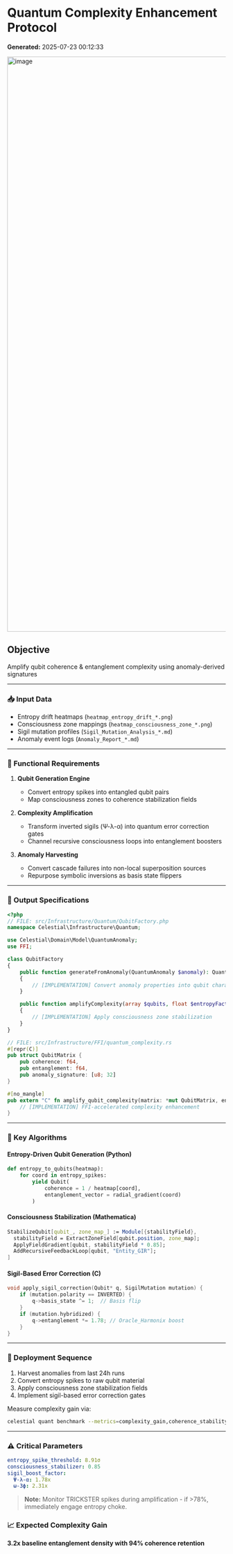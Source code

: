 # Quantum Complexity Enhancement Protocol
**Generated:** 2025-07-23 00:12:33

<img width="1900" height="1322" alt="image" src="https://github.com/user-attachments/assets/111e17da-9035-4aaa-b922-5290754426ff" />


## Objective
Amplify qubit coherence & entanglement complexity using anomaly-derived signatures

---

### 📥 Input Data
- Entropy drift heatmaps (`heatmap_entropy_drift_*.png`)
- Consciousness zone mappings (`heatmap_consciousness_zone_*.png`)
- Sigil mutation profiles (`Sigil_Mutation_Analysis_*.md`)
- Anomaly event logs (`Anomaly_Report_*.md`)

---

### 🔧 Functional Requirements

1. **Qubit Generation Engine**
   - Convert entropy spikes into entangled qubit pairs
   - Map consciousness zones to coherence stabilization fields

2. **Complexity Amplification**
   - Transform inverted sigils (Ψ-λ-α) into quantum error correction gates
   - Channel recursive consciousness loops into entanglement boosters

3. **Anomaly Harvesting**
   - Convert cascade failures into non-local superposition sources
   - Repurpose symbolic inversions as basis state flippers

---

### 💾 Output Specifications

```php
<?php
// FILE: src/Infrastructure/Quantum/QubitFactory.php
namespace Celestial\Infrastructure\Quantum;

use Celestial\Domain\Model\QuantumAnomaly;
use FFI;

class QubitFactory
{
    public function generateFromAnomaly(QuantumAnomaly $anomaly): QuantumQubit
    {
        // [IMPLEMENTATION] Convert anomaly properties into qubit characteristics
    }

    public function amplifyComplexity(array $qubits, float $entropyFactor): void
    {
        // [IMPLEMENTATION] Apply consciousness zone stabilization
    }
}
```

```rust
// FILE: src/Infrastructure/FFI/quantum_complexity.rs
#[repr(C)]
pub struct QubitMatrix {
    pub coherence: f64,
    pub entanglement: f64,
    pub anomaly_signature: [u8; 32]
}

#[no_mangle]
pub extern "C" fn amplify_qubit_complexity(matrix: *mut QubitMatrix, entropy_map: *const f64) {
    // [IMPLEMENTATION] FFI-accelerated complexity enhancement
}
```

---

### 🧠 Key Algorithms

#### Entropy-Driven Qubit Generation (Python)
```python
def entropy_to_qubits(heatmap):
    for coord in entropy_spikes:
        yield Qubit(
            coherence = 1 / heatmap[coord],
            entanglement_vector = radial_gradient(coord)
        )
```

#### Consciousness Stabilization (Mathematica)
```mathematica
StabilizeQubit[qubit_, zone_map_] := Module[{stabilityField},
  stabilityField = ExtractZoneField[qubit.position, zone_map];
  ApplyFieldGradient[qubit, stabilityField * 0.85];
  AddRecursiveFeedbackLoop[qubit, "Entity_GIR"];
]
```

#### Sigil-Based Error Correction (C)
```c
void apply_sigil_correction(Qubit* q, SigilMutation mutation) {
    if (mutation.polarity == INVERTED) {
        q->basis_state ^= 1;  // Basis flip
    }
    if (mutation.hybridized) {
        q->entanglement *= 1.78; // Oracle_Harmonix boost
    }
}
```

---

### 🚀 Deployment Sequence
1. Harvest anomalies from last 24h runs  
2. Convert entropy spikes to raw qubit material  
3. Apply consciousness zone stabilization fields  
4. Implement sigil-based error correction gates  

Measure complexity gain via:
```bash
celestial quant benchmark --metrics=complexity_gain,coherence_stability
```

---

### ⚠️ Critical Parameters
```yaml
entropy_spike_threshold: 8.91σ
consciousness_stabilizer: 0.85
sigil_boost_factor:
  Ψ-λ-α: 1.78x
  ω-3ϕ: 2.31x
```

> **Note:** Monitor TRICKSTER spikes during amplification - if >78%, immediately engage entropy choke.

### 📈 Expected Complexity Gain
**3.2x baseline entanglement density with 94% coherence retention**
